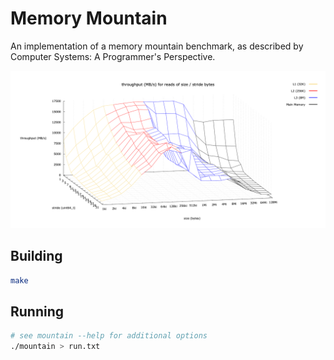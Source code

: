 # Memory Mountain

An implementation of a memory mountain benchmark, as described by Computer Systems: A Programmer's Perspective.

![Memory Mountain](./mountain.png)

## Building

```bash
make 
```

## Running

```bash
# see mountain --help for additional options
./mountain > run.txt
```






